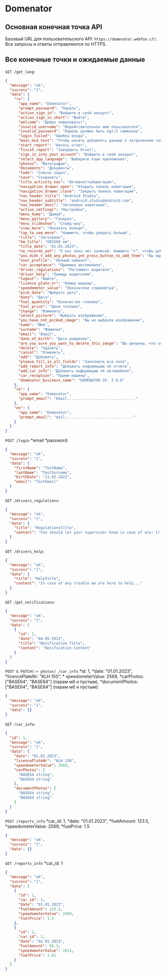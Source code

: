 # Domenator

## Основная конечная точка API

Базовый URL для пользовательского API: `https://domenator.webfun.cf/`.
Все запросы и ответы отправляются по HTTPS.

## Все конечные точки и ожидаемые данные

`GET /get_lang`:

```json
{
  "message": "ok",
  "success": "1",
  "data": {
    "ru": {
      "app_name": "Domenator",
      "prompt_password": "Пароль",
      "action_sign_in": "Войдите в свой аккаунт",
      "action_sign_in_short": "Войти",
      "welcome": "Добро пожаловать!",
      "invalid_username": "Недействительное имя пользователя",
      "invalid_password": "Пароль должен быть &gt;5 символов",
      "login_failed": "Ошибка входа",
      "main_mid_text": "Чтобы начать добавлять данные о затраченном топливе, нажмите кнопку “Начать отчет”",
      "start_report": "Начать отчет",
      "finish_report": "Завершить Отчет",
      "sign_in_into_your_account": "Войдите в свой аккаунт",
      "select_app_language": "Выберите язык приложения",
      "photos": "Фотографии",
      "documents": "Документы",
      "todo": "Список задач",
      "save": "Сохранить",
      "title_activity_nav": "АктивностьНавигации",
      "navigation_drawer_open": "Открыть панель навигации",
      "navigation_drawer_close": "Закрыть панель навигации",
      "nav_header_title": "Android Studio",
      "nav_header_subtitle": "android.studio@android.com",
      "nav_header_desc": "Заголовок навигации",
      "action_settings": "Настройки",
      "menu_home": "Домой",
      "menu_gallery": "Галерея",
      "menu_slideshow": "Слайд-шоу",
      "view_more": "Показать больше",
      "tap_to_see_more": "Нажмите, чтобы увидеть больше",
      "title": "Заголовок",
      "km_title": "002569 км",
      "title_date": "01.01.2023",
      "no_records_yet": "У вас пока нет записей. Нажмите “+”, чтобы добавить данные о топливе ",
      "you_didn_t_add_any_photos_yet_press_button_to_add_them": "Вы еще не добавили ни одной фотографии, нажмите кнопку , чтобы добавить их",
      "user_profile": "Личный кабинет",
      "car_acceptance": "Приемка автомобиля",
      "driver_regulations": "Регламент водителя",
      "driver_help": "Помощь водителям",
      "logout": "Выйти",
      "licence_plate_nr": "Номер машины",
      "speedometer_value": "Показатели спидометра",
      "pick_date": "Выбрать дату",
      "date": "Дата",
      "fuel_quantity": "Количество топлива",
      "fuel_price": "Цена топлива",
      "change": "Изменить",
      "select_picture": "Выбрать изображение",
      "you_have_not_picked_image": "Вы не выбрали изображение",
      "name": "Имя",
      "surname": "Фамилия",
      "email": "Email",
      "date_of_birth": "Дата рождения",
      "are_you_sure_you_want_to_delete_this_image": "Вы уверены, что хотите удалить это изображение?",
      "delete": "Удалить",
      "cancel": "Отменить",
      "add": "Добавить",
      "please_fill_in_all_fields": "Заполните все поля",
      "add_report_info": "Добавить информацию об отчете",
      "add_car_info": "Добавить информацию об автомобиле",
      "car_reception": "Прием машины",
      "domenator_business_name": "DOMENATOR SP. Z O.O"
    },
    "ro": {
      "app_name": "Domenator",
      "prompt_email": "Email..............................."
    },
    "en": {
      "app_name": "Domenator",
      "prompt_email": "mail..............................."
    }
  }
}
```

`POST /login` *email *password:

```json
{
  "message": "ok",
  "success": "1",
  "data": {
    "firstName": "TestName",
    "lastName": "TestSurname",
    "birthDate": "11.05.2022",
    "email": "TestEmail"
  }
}
```

`GET /drivers_regulations`:

```json
{
  "message": "ok",
  "success": "1",
  "data": {
    "title": "RegulationsTitle",
    "content": "You should let your supervisor know in case of any: 1), 2), 3)..."
  }
}
```

`GET /drivers_help`:

```json
{
  "message": "ok",
  "success": "1",
  "data": {
    "title": "HelpTitle",
    "content": "In case of any trouble we are here to help..."
  }
}
```

`GET /get_notifications`:

```json
{
  "message": "ok",
  "success": "1",
  "data": [
    {
      "id": 1,
      "date": "04-05-2023",
      "title": "Notification Title",
      "content": "Notification Content"
    }
  ]
}
```

`POST & PATCH(-> photos) /car_info` *id: 1, *date: "01.01.2023", *licencePlateNr: "KLH 150", *
  speedometerValue: 2569,
  *carPhotos: ["BASE64", "BASE64"] (парам мб и пустым), *documentPhotos: ["BASE64", "BASE64"] (парам
  мб и пустым):

```json
{
  "message": "ok",
  "success": "1",
  "data": {}
}
```

`GET /car_info`:

```json
{
  "id": 1,
  "message": "ok",
  "success": "1",
  "data": {
    "date": "01.01.2023",
    "licencePlateNr": "KLH 150",
    "speedometerValue": 2569,
    "carPhotos": [
      "BASE64 string",
      "BASE64 string"
    ],
    "documentPhotos": [
      "BASE64 string",
      "BASE64 string"
    ]
  }
}
```

`POST /reports_info` *car_id: 1, *date: "01.01.2023", *fuelAmount: 123.5, *speedometerValue:
  2569, *fuelPrice: 1.5

```json
{
  "message": "ok",
  "success": "1",
  "data": {}
}
```

`GET /reports_info` *car_id: 1

```json
{
  "message": "ok",
  "success": "1",
  "data": [
    {
      "id": 1,
      "car_id": 1,
      "date": "01.01.2023",
      "fuelAmount": 123.5,
      "speedometerValue": 2569,
      "fuelPrice": 1.5
    },
    {
      "id": 2,
      "car_id": 1,
      "date": "02.01.2023",
      "fuelAmount": 65.3,
      "speedometerValue": 2631,
      "fuelPrice": 1.61
    }
  ]
}
```

[//]: # (`POST /report_info`:)

[//]: # (```)

[//]: # ({)

[//]: # (  "message": "ok",)

[//]: # (  "success": "1",)

[//]: # (  "data": {})

[//]: # (})

[//]: # (```)
